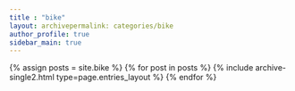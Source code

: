 ```yaml
---
title : "bike"
layout: archivepermalink: categories/bike
author_profile: true
sidebar_main: true
---
```


{% assign posts = site.bike %}
{% for post in posts %} {% include archive-single2.html type=page.entries_layout %} {% endfor %}